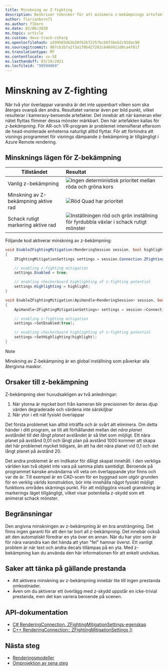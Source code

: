 ```yaml
---
title: Minskning av Z-fighting
description: Beskriver tekniker för att minimera z-bekämpnings artefakter
author: florianborn71
ms.author: flborn
ms.date: 02/06/2020
ms.topic: article
ms.custom: devx-track-csharp
ms.openlocfilehash: a399565d62b20f62b72257bcb9f3beb2c910ac98
ms.sourcegitcommit: 867cb1b7a1f3a1f0b427282c648d411d0ca4f81f
ms.translationtype: MT
ms.contentlocale: sv-SE
ms.lasthandoff: 03/19/2021
ms.locfileid: "99594069"
---
```

# <a name="z-fighting-mitigation"></a>Minskning av Z-fighting

När två ytor överlappar varandra är det inte uppenbart vilken som ska återges ovanpå den andra. Resultatet varierar även per bild punkt, vilket resulterar i kameravy-beroende artefakter. Det innebär att när kameran eller nätet flyttas flimmer dessa mönster märkbart. Den här artefakten kallas för *z-bekämpning*. För AR-och VR-program är problemet intensifierat eftersom de head-monterade enheterna naturligt alltid flyttar. För att förhindra att visnings programmet för visnings dämpande z-bekämpning är tillgängligt i Azure Remote rendering.

## <a name="z-fighting-mitigation-modes"></a>Minsknings lägen för Z-bekämpning

|Tillståndet                        | Resultat                               |
|---------------------------------|:-------------------------------------|
|Vanlig z-bekämpning               |![Ingen deterministisk prioritet mellan röda och gröna kors](./media/zfighting-0.png)|
|Minskning av Z-bekämpning aktive rad    |![Röd Quad har prioritet](./media/zfighting-1.png)|
|Schack rutigt markering aktive rad|![Inställningen röd och grön inställning för fyrdubbla växlar i schack rutigt mönster](./media/zfighting-2.png)|

Följande kod aktiverar minskning av z-bekämpning:

```cs
void EnableZFightingMitigation(RenderingSession session, bool highlight)
{
    ZFightingMitigationSettings settings = session.Connection.ZFightingMitigationSettings;

    // enabling z-fighting mitigation
    settings.Enabled = true;

    // enabling checkerboard highlighting of z-fighting potential
    settings.Highlighting = highlight;
}
```

```cpp
void EnableZFightingMitigation(ApiHandle<RenderingSession> session, bool highlight)
{
    ApiHandle<ZFightingMitigationSettings> settings = session->Connection()->GetZFightingMitigationSettings();

    // enabling z-fighting mitigation
    settings->SetEnabled(true);

    // enabling checkerboard highlighting of z-fighting potential
    settings->SetHighlighting(highlight);
}
```

> [!NOTE]
> Minskning av Z-bekämpning är en global inställning som påverkar alla återgivna maskor.

## <a name="reasons-for-z-fighting"></a>Orsaker till z-bekämpning

Z-bekämpning sker huvudsakligen av två anledningar:

1. När ytorna är mycket bort från kameran blir precisionen för deras djup värden degraderade och värdena inte särskiljbar
1. När ytor i ett nät fysiskt överlappar

Det första problemet kan alltid inträffa och är svårt att eliminera. Om detta händer i ditt program, se till att förhållandet mellan det *nära planet* avståndet till det *långt planet* avståndet är så litet som möjligt. Ett nära planet på avstånd 0,01 och långt plan på avstånd 1000 kommer att skapa det här problemet mycket tidigare, än att ha det nära planet vid 0,1 och det långt planet på avstånd 20.

Det andra problemet är en indikator för dåligt skapat innehåll. I den verkliga världen kan två objekt inte vara på samma plats samtidigt. Beroende på programmet kanske användarna vill veta om överlappande ytor finns och var de är. Till exempel är en CAD-scen för en byggnad som utgör grunden för en verklig världs konstruktion, bör inte innehålla något fysiskt möjligt funktions områdes skärnings punkt. För att möjliggöra visuell granskning är markerings läget tillgängligt, vilket visar potentiella z-skydd som ett animerat schack mönster.

## <a name="limitations"></a>Begränsningar

Den angivna minskningen av z-bekämpning är en bra ansträngning. Det finns ingen garanti för att den tar bort all z-bekämpning. Det innebär också att den automatiskt föredrar en yta över en annan. När du har ytor som är för nära varandra kan det hända att ytan "fel" hamnar överst. Ett vanligt problem är när text och andra decals tillämpas på en yta. Med z-bekämpning kan du använda den här informationen för att enkelt undvikas.

## <a name="performance-considerations"></a>Saker att tänka på gällande prestanda

* Att aktivera minskning av z-bekämpning innebär lite till ingen prestanda omkostnader.
* Även om du aktiverar ett överlägg med z-skydd uppstår en icke-trivial prestanda, men det kan variera beroende på scenen.

## <a name="api-documentation"></a>API-dokumentation

* [C# RenderingConnection. ZFightingMitigationSettings-egenskap](/dotnet/api/microsoft.azure.remoterendering.renderingconnection.zfightingmitigationsettings)
* [C++ RenderingConnection:: ZFightingMitigationSettings ()](/cpp/api/remote-rendering/renderingconnection#zfightingmitigationsettings)

## <a name="next-steps"></a>Nästa steg

* [Renderingsmodeller](../../concepts/rendering-modes.md)
* [Omprojektion av sena steg](late-stage-reprojection.md)